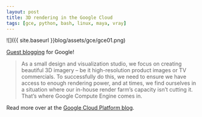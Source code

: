 ```yaml
---
layout: post
title: 3D rendering in the Google Cloud
tags: [gce, python, bash, linux, maya, vray]
---
```


![]({{ site.baseurl }}blog/assets/gce/gce01.png)

[Guest blogging](http://googlecloudplatform.blogspot.com/2015/05/3D-imagery-rendering-in-the-cloud-with-Industriromantik-and-Compute-Engine.html) for Google!

> As a small design and visualization studio, we focus on creating beautiful 3D imagery – be it high-resolution product images or TV commercials. To successfully do this, we need to ensure we have access to enough rendering power, and at times, we find ourselves in a situation where our in-house render farm’s capacity isn’t cutting it. That’s where Google Compute Engine comes in.

Read more over at the [Google Cloud Platform blog](http://googlecloudplatform.blogspot.com/2015/05/3D-imagery-rendering-in-the-cloud-with-Industriromantik-and-Compute-Engine.html).
